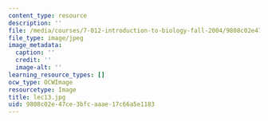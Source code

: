 ```yaml
---
content_type: resource
description: ''
file: /media/courses/7-012-introduction-to-biology-fall-2004/9808c02e47ce3bfcaaae17c66a5e1183_lec13.jpg
file_type: image/jpeg
image_metadata:
  caption: ''
  credit: ''
  image-alt: ''
learning_resource_types: []
ocw_type: OCWImage
resourcetype: Image
title: lec13.jpg
uid: 9808c02e-47ce-3bfc-aaae-17c66a5e1183
---
```

